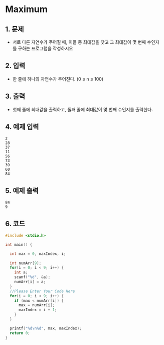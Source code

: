 # Maximum #

## 1. 문제
- 서로 다른 자연수가 주어질 때, 이들 중 최대값을 찾고 그 최대값이 몇 번째 수인지를 구하는 프로그램을 작성하시오

## 2. 입력
- 한 줄에 하나의 자연수가 주어진다. (0 ≤ n ≤ 100)

## 3. 출력
- 첫째 줄에 최대값을 출력하고, 둘째 줄에 최대값이 몇 번째 수인지를 출력한다.

## 4. 예제 입력
```
2
28
37
11
56
73
39
60
84
```

## 5. 예제 출력
```
84
9
```

## 6. 코드
```c++
#include <stdio.h>

int main() {

  int max = 0, maxIndex, i;
  
  int numArr[9];
  for(i = 0; i < 9; i++) {
    int a;
    scanf("%d", &a);
    numArr[i] = a;
  }
  //Please Enter Your Code Here
  for(i = 0; i < 9; i++) {
    if (max < numArr[i]) {
      max = numArr[i];
      maxIndex = i + 1;
    }
  }

  printf("%d\n%d", max, maxIndex);
  return 0;
}
```
